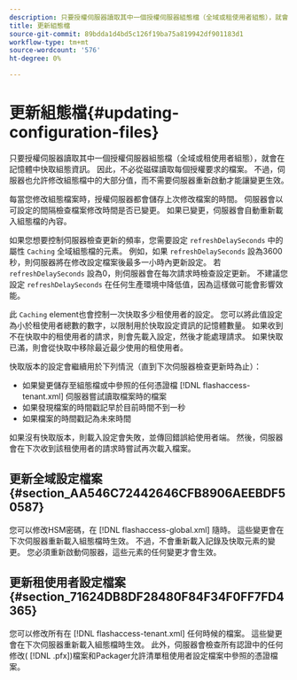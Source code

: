 ```yaml
---
description: 只要授權伺服器讀取其中一個授權伺服器組態檔（全域或租使用者組態），就會在記憶體中快取組態資訊。 因此，不必從磁碟讀取每個授權要求的檔案。 不過，伺服器也允許修改組態檔中的大部分值，而不需要伺服器重新啟動才能讓變更生效。
title: 更新組態檔
source-git-commit: 89bdda1d4bd5c126f19ba75a819942df901183d1
workflow-type: tm+mt
source-wordcount: '576'
ht-degree: 0%

---
```



# 更新組態檔{#updating-configuration-files}

只要授權伺服器讀取其中一個授權伺服器組態檔（全域或租使用者組態），就會在記憶體中快取組態資訊。 因此，不必從磁碟讀取每個授權要求的檔案。 不過，伺服器也允許修改組態檔中的大部分值，而不需要伺服器重新啟動才能讓變更生效。

每當您修改組態檔案時，授權伺服器都會儲存上次修改檔案的時間。 伺服器會以可設定的間隔檢查檔案修改時間是否已變更。 如果已變更，伺服器會自動重新載入組態檔的內容。

如果您想要控制伺服器檢查更新的頻率，您需要設定 `refreshDelaySeconds` 中的屬性 `Caching` 全域組態檔的元素。 例如，如果 `refreshDelaySeconds` 設為3600秒，則伺服器將在修改設定檔案後最多一小時內更新設定。 若 `refreshDelaySeconds` 設為0，則伺服器會在每次請求時檢查設定更新。 不建議您設定 `refreshDelaySeconds` 在任何生產環境中降低值，因為這樣做可能會影響效能。

此 `Caching` element也會控制一次快取多少租使用者的設定。 您可以將此值設定為小於租使用者總數的數字，以限制用於快取設定資訊的記憶體數量。 如果收到不在快取中的租使用者的請求，則會先載入設定，然後才能處理請求。 如果快取已滿，則會從快取中移除最近最少使用的租使用者。

快取版本的設定會繼續用於下列情況（直到下次伺服器檢查更新時為止）：

* 如果變更儲存至組態檔或中參照的任何憑證檔 [!DNL flashaccess-tenant.xml] 伺服器嘗試讀取檔案時的檔案
* 如果發現檔案的時間戳記早於目前時間不到一秒
* 如果檔案的時間戳記為未來時間

如果沒有快取版本，則載入設定會失敗，並傳回錯誤給使用者端。 然後，伺服器會在下次收到該租使用者的請求時嘗試再次載入檔案。

## 更新全域設定檔案 {#section_AA546C72442646CFB8906AEEBDF50587}

您可以修改HSM密碼，在 [!DNL flashaccess-global.xml] 隨時。 這些變更會在下次伺服器重新載入組態檔時生效。 不過，不會重新載入記錄及快取元素的變更。 您必須重新啟動伺服器，這些元素的任何變更才會生效。

## 更新租使用者設定檔案 {#section_71624DB8DF28480F84F34F0FF7FD4365}

您可以修改所有在 [!DNL flashaccess-tenant.xml] 任何時候的檔案。 這些變更會在下次伺服器重新載入組態檔時生效。 此外，伺服器會檢查所有認證中的任何修改( [!DNL .pfx])檔案和Packager允許清單租使用者設定檔案中參照的憑證檔案。
